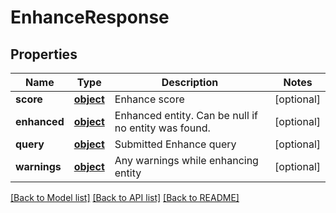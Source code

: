 # EnhanceResponse

## Properties
Name | Type | Description | Notes
------------ | ------------- | ------------- | -------------
**score** | [**object**](.md) | Enhance score | [optional] 
**enhanced** | [**object**](.md) | Enhanced entity. Can be null if no entity was found. | [optional] 
**query** | [**object**](.md) | Submitted Enhance query | [optional] 
**warnings** | [**object**](.md) | Any warnings while enhancing entity | [optional] 

[[Back to Model list]](../README.md#documentation-for-models) [[Back to API list]](../README.md#documentation-for-api-endpoints) [[Back to README]](../README.md)


